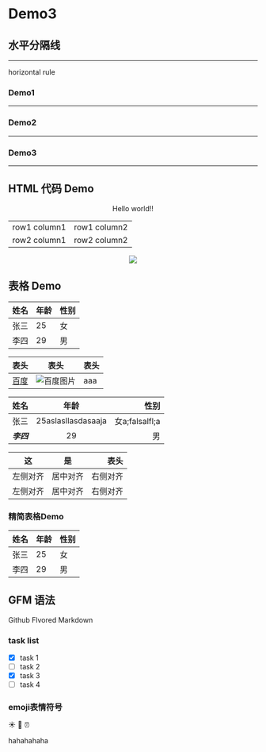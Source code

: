 # Demo3

## 水平分隔线
<hr> horizontal rule

### Demo1
---
### Demo2
***
### Demo3
___

## HTML 代码 Demo

<p align='center'>Hello world!!</p>
<table>
  <tr>
    <td>row1 column1</td>
	<td>row1 column2</td>
  </tr>
  <tr>
    <td>row2 column1</td>
  	<td>row2 column2</td>
  </tr>
</table>

<p align='center'>
  <img src='https://www.baidu.com/img/PCtm_d9c8750bed0b3c7d089fa7d55720d6cf.png'>
</p>

## 表格 Demo
| 姓名 | 年龄 | 性别 |
| --- |---  | ---  |
| 张三|  25  |  女  |
| 李四|  29  |  男  |

|  表头   |   表头  | 表头  |
|  ----- |  -----  | ----- |
| [百度]  |![][baidu]|aaa   |


| 姓名 | 年龄 | 性别 |
| --- |  :-----: | ----: |
| 张三| 25aslasllasdasaaja |  女a;falsalfl;a  |
| ___李四___|  29  |  男  |



| 这         | 是       | 表头      |
| ---------- |:--------:| -------:|
| 左侧对齐   | 居中对齐 | 右侧对齐  |
| 左侧对齐   | 居中对齐 | 右侧对齐  |



### 精简表格Demo
 姓名 | 年龄 | 性别 
 --- |---  | ---  
 张三|  25  |  女  
 李四|  29  |  男  
 
 ## GFM 语法
 Github Flvored Markdown
 
 ### task list
- [x] task 1
- [ ] task 2
- [x] task 3
- [ ] task 4

### emoji表情符号

:sunny: :rocket: :alarm_clock:

<!--定义图片/链接引用-->
[baidu]:https://www.baidu.com/img/PCtm_d9c8750bed0b3c7d089fa7d55720d6cf.png "百度图片"
[百度]:https://www.baidu.com

hahahahaha
 
